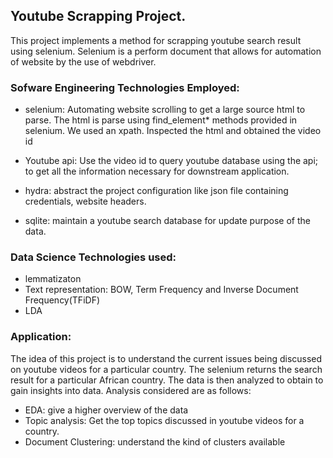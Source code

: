 ## Youtube Scrapping Project.

This project implements a method for scrapping youtube search result using selenium. Selenium is a perform document that allows for automation of website by the use of webdriver. 

### Sofware Engineering Technologies Employed: 

- selenium: Automating website scrolling to get a large source html to parse. The html is parse using find_element* methods provided in selenium. We used an xpath. Inspected the html and obtained the video id

- Youtube api: Use the video id to query youtube database using the api; to get all the information necessary for downstream application. 

- hydra: abstract the project configuration like json file containing credentials, website headers.

- sqlite: maintain a youtube search database for update purpose of the data.

### Data Science Technologies used:
- lemmatizaton
- Text representation: BOW, Term Frequency and Inverse Document Frequency(TFiDF)
- LDA

### Application: 

The idea of this project is to understand the current issues being discussed on youtube videos for a particular country. The selenium returns the search result for a particular African country. The data is then analyzed to obtain to gain insights into data. Analysis considered are as follows:

- EDA: give a higher overview of the data
- Topic analysis: Get the top topics discussed in youtube videos for a country.
- Document Clustering: understand the kind of clusters available 